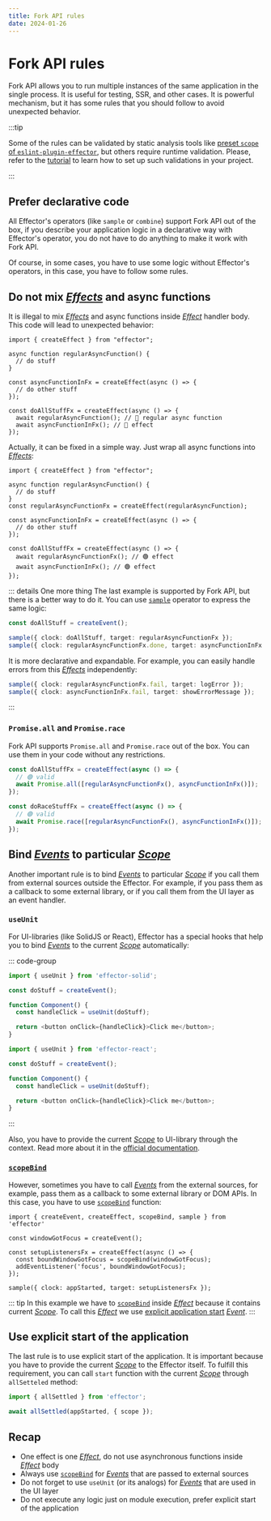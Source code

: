 ```yaml
---
title: Fork API rules
date: 2024-01-26
---
```


# Fork API rules

Fork API allows you to run multiple instances of the same application in the single process. It is useful for testing, SSR, and other cases. It is powerful mechanism, but it has some rules that you should follow to avoid unexpected behavior.

:::tip

Some of the rules can be validated by static analysis tools like [preset `scope` of `eslint-plugin-effector`](https://eslint.effector.dev/presets/scope.html), but others require runtime validation. Please, refer to the [tutorial](/magazine/scopefull/) to learn how to set up such validations in your project.

:::

## Prefer declarative code

All Effector's operators (like `sample` or `combine`) support Fork API out of the box, if you describe your application logic in a declarative way with Effector's operator, you do not have to do anything to make it work with Fork API.

Of course, in some cases, you have to use some logic without Effector's operators, in this case, you have to follow some rules.

## Do not mix [_Effects_](https://effector.dev/docs/api/effector/effect) and async functions

It is illegal to mix [_Effects_](https://effector.dev/docs/api/effector/effect) and async functions inside [_Effect_](https://effector.dev/docs/api/effector/effect) handler body. This code will lead to unexpected behavior:

```ts{10-14}
import { createEffect } from "effector";

async function regularAsyncFunction() {
  // do stuff
}

const asyncFunctionInFx = createEffect(async () => {
  // do other stuff
});

const doAllStuffFx = createEffect(async () => {
  await regularAsyncFunction(); // 🔴 regular async function
  await asyncFunctionInFx(); // 🔴 effect
});
```

Actually, it can be fixed in a simple way. Just wrap all async functions into [_Effects_](https://effector.dev/docs/api/effector/effect):

```ts{12-15}
import { createEffect } from "effector";

async function regularAsyncFunction() {
  // do stuff
}
const regularAsyncFunctionFx = createEffect(regularAsyncFunction);

const asyncFunctionInFx = createEffect(async () => {
  // do other stuff
});

const doAllStuffFx = createEffect(async () => {
  await regularAsyncFunctionFx(); // 🟢 effect
  await asyncFunctionInFx(); // 🟢 effect
});
```

::: details One more thing
The last example is supported by Fork API, but there is a better way to do it. You can use [`sample`](https://effector.dev/docs/api/effector/sample) operator to express the same logic:

```ts
const doAllStuff = createEvent();

sample({ clock: doAllStuff, target: regularAsyncFunctionFx });
sample({ clock: regularAsyncFunctionFx.done, target: asyncFunctionInFx });
```

It is more declarative and expandable. For example, you can easily handle errors from this [_Effects_](https://effector.dev/docs/api/effector/effect) independently:

```ts
sample({ clock: regularAsyncFunctionFx.fail, target: logError });
sample({ clock: asyncFunctionInFx.fail, target: showErrorMessage });
```

:::

### `Promise.all` and `Promise.race`

Fork API supports `Promise.all` and `Promise.race` out of the box. You can use them in your code without any restrictions.

```ts
const doAllStuffFx = createEffect(async () => {
  // 🟢 valid
  await Promise.all([regularAsyncFunctionFx(), asyncFunctionInFx()]);
});

const doRaceStuffFx = createEffect(async () => {
  // 🟢 valid
  await Promise.race([regularAsyncFunctionFx(), asyncFunctionInFx()]);
});
```

## Bind [_Events_](https://effector.dev/en/api/effector/event/) to particular [_Scope_](https://effector.dev/docs/api/effector/scope)

Another important rule is to bind [_Events_](https://effector.dev/en/api/effector/event/) to particular [_Scope_](https://effector.dev/docs/api/effector/scope) if you call them from external sources outside the Effector. For example, if you pass them as a callback to some external library, or if you call them from the UI layer as an event handler.

### `useUnit`

For UI-libraries (like SolidJS or React), Effector has a special hooks that help you to bind [_Events_](https://effector.dev/en/api/effector/event/) to the current [_Scope_](https://effector.dev/docs/api/effector/scope) automatically:

::: code-group

```ts [SolidJS]
import { useUnit } from 'effector-solid';

const doStuff = createEvent();

function Component() {
  const handleClick = useUnit(doStuff);

  return <button onClick={handleClick}>Click me</button>;
}
```

```ts [React]
import { useUnit } from 'effector-react';

const doStuff = createEvent();

function Component() {
  const handleClick = useUnit(doStuff);

  return <button onClick={handleClick}>Click me</button>;
}
```

:::

Also, you have to provide the current [_Scope_](https://effector.dev/docs/api/effector/scope) to UI-library through the context. Read more about it in the [official documentation](https://effector.dev).

### [`scopeBind`](https://effector.dev/docs/api/effector/scopeBind)

However, sometimes you have to call [_Events_](https://effector.dev/en/api/effector/event/) from the external sources, for example, pass them as a callback to some external library or DOM APIs. In this case, you have to use [`scopeBind`](https://effector.dev/docs/api/effector/scopeBind) function:

```ts{7-8}
import { createEvent, createEffect, scopeBind, sample } from 'effector'

const windowGotFocus = createEvent();

const setupListenersFx = createEffect(async () => {
  const boundWindowGotFocus = scopeBind(windowGotFocus);
  addEventListener('focus', boundWindowGotFocus);
});

sample({ clock: appStarted, target: setupListenersFx });
```

::: tip
In this example we have to [`scopeBind`](https://effector.dev/docs/api/effector/scopeBind) inside [_Effect_](https://effector.dev/docs/api/effector/effect) because it contains current [_Scope_](https://effector.dev/docs/api/effector/scope). To call this [_Effect_](https://effector.dev/docs/api/effector/effect) we use [explicit application start](/magazine/explicit_start) [_Event_](https://effector.dev/en/api/effector/event/).
:::

## Use explicit start of the application

The last rule is to use explicit start of the application. It is important because you have to provide the current [_Scope_](https://effector.dev/docs/api/effector/scope) to the Effector itself. To fulfill this requirement, you can call `start` function with the current [_Scope_](https://effector.dev/docs/api/effector/scope) through `allSetteled` method:

```ts
import { allSettled } from 'effector';

await allSettled(appStarted, { scope });
```

## Recap

- One effect is one [_Effect_](https://effector.dev/docs/api/effector/effect), do not use asynchronous functions inside [_Effect_](https://effector.dev/docs/api/effector/effect) body
- Always use [`scopeBind`](https://effector.dev/docs/api/effector/scopeBind) for [_Events_](https://effector.dev/en/api/effector/event/) that are passed to external sources
- Do not forget to use `useUnit` (or its analogs) for [_Events_](https://effector.dev/en/api/effector/event/) that are used in the UI layer
- Do not execute any logic just on module execution, prefer explicit start of the application
